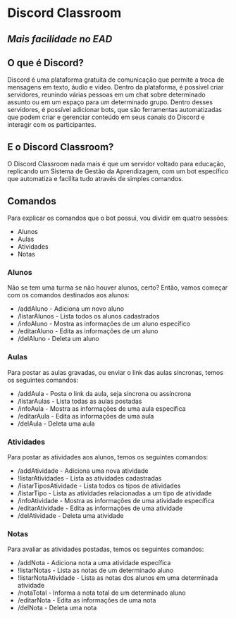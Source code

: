 # Discord Classroom
## _Mais facilidade no EAD_

## O que é Discord?
Discord é uma plataforma gratuita de comunicação que permite a troca de mensagens em texto, áudio e vídeo. Dentro da plataforma, é possível criar servidores, reunindo várias pessoas em um chat sobre determinado assunto ou em um espaço para um determinado grupo. Dentro desses servidores, é possível adicionar bots, que são ferramentas automatizadas que podem criar e gerenciar conteúdo em seus canais do Discord e interagir com os participantes.

## E o Discord Classroom?
O Discord Classroom nada mais é que um servidor voltado para educação, replicando um Sistema de Gestão da Aprendizagem, com um bot específico que automatiza e facilita tudo através de simples comandos.

## Comandos
Para explicar os comandos que o bot possui, vou dividir em quatro sessões:
- Alunos
- Aulas
- Atividades
- Notas

### Alunos
Não se tem uma turma se não houver alunos, certo? Então, vamos começar com os comandos destinados aos alunos:
- /addAluno - Adiciona um novo aluno
- /listarAlunos - Lista todos os alunos cadastrados
- /infoAluno - Mostra as informações de um aluno específico
- /editarAluno - Edita as informações de um aluno
- /delAluno - Deleta um aluno

### Aulas
Para postar as aulas gravadas, ou enviar o link das aulas síncronas, temos os seguintes comandos:
- /addAula - Posta o link da aula, seja síncrona ou assíncrona
- /listarAulas - Lista todas as aulas postadas
- /infoAula - Mostra as informações de uma aula específica
- /editarAula - Edita as informações de uma aula
- /delAula - Deleta uma aula

### Atividades
Para postar as atividades aos alunos, temos os seguintes comandos:
- /addAtividade - Adiciona uma nova atividade
- !listarAtividades - Lista as atividades cadastradas
- /listarTiposAtividade - Lista todos os tipos de atividades
- /listarTipo - Lista as atividades relacionadas a um tipo de atividade
- /infoAtividade - Mostra as informações de uma atividade específica
- /editarAtividade - Edita as informações de uma atividade
- /delAtividade - Deleta uma atividade

### Notas
Para avaliar as atividades postadas, temos os seguintes comandos:
- /addNota - Adiciona nota a uma atividade específica
- !listarNotas - Lista as notas de um determinado aluno
- !listarNotaAtividade - Lista as notas dos alunos em uma determinada atividade
- /notaTotal - Informa a nota total de um determinado aluno
- /editarNota - Edita as informações de uma nota
- /delNota - Deleta uma nota
